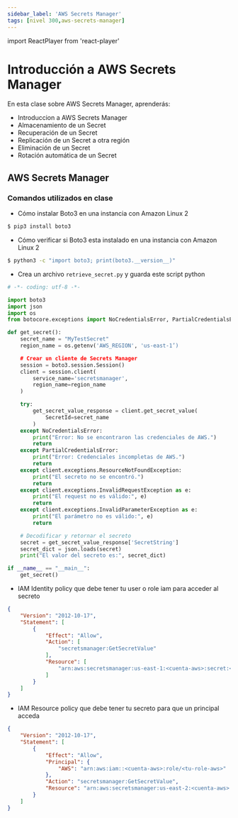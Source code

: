 ```yaml
---
sidebar_label: 'AWS Secrets Manager'
tags: [nivel 300,aws-secrets-manager]
---
```

import ReactPlayer from 'react-player'

# Introducción a AWS Secrets Manager

En esta clase sobre AWS Secrets Manager, aprenderás:

- Introduccion a AWS Secrets Manager
- Almacenamiento de un Secret
- Recuperación de un Secret
- Replicación de un Secret a otra región
- Eliminación de un Secret
- Rotación automática de un Secret

## AWS Secrets Manager

<div className="video__wrapper">
    <ReactPlayer className="video__player" controls height="100%" url="https://www.youtube.com/live/W9fwMZICNRU?feature=shared&t=250" width="100%" />
</div>

### Comandos utilizados en clase

- Cómo instalar Boto3 en una instancia con Amazon Linux 2

```bash
$ pip3 install boto3
```

- Cómo verificar si Boto3 esta instalado en una instancia con Amazon Linux 2

```bash
$ python3 -c "import boto3; print(boto3.__version__)"
```

- Crea un archivo `retrieve_secret.py` y guarda este script python

```python
# -*- coding: utf-8 -*-

import boto3
import json
import os
from botocore.exceptions import NoCredentialsError, PartialCredentialsError

def get_secret():
    secret_name = "MyTestSecret"
    region_name = os.getenv('AWS_REGION', 'us-east-1’)

    # Crear un cliente de Secrets Manager
    session = boto3.session.Session()
    client = session.client(
        service_name='secretsmanager',
        region_name=region_name
    )

    try:
        get_secret_value_response = client.get_secret_value(
            SecretId=secret_name
        )
    except NoCredentialsError:
        print("Error: No se encontraron las credenciales de AWS.")
        return
    except PartialCredentialsError:
        print("Error: Credenciales incompletas de AWS.")
        return
    except client.exceptions.ResourceNotFoundException:
        print("El secreto no se encontró.")
        return
    except client.exceptions.InvalidRequestException as e:
        print("El request no es válido:", e)
        return
    except client.exceptions.InvalidParameterException as e:
        print("El parámetro no es válido:", e)
        return

    # Decodificar y retornar el secreto
    secret = get_secret_value_response['SecretString']
    secret_dict = json.loads(secret)
    print("El valor del secreto es:", secret_dict)

if __name__ == "__main__":
    get_secret()
```

- IAM Identity policy que debe tener tu user o role iam para acceder al secreto

```json
{
    "Version": "2012-10-17",
    "Statement": [
        {
            "Effect": "Allow",
            "Action": [
                "secretsmanager:GetSecretValue"
            ],
            "Resource": [
                "arn:aws:secretsmanager:us-east-1:<cuenta-aws>:secret:<tu-screto>"
            ]
        }
    ]
}
```

- IAM Resource policy que debe tener tu secreto para que un principal acceda

```json
{
    "Version": "2012-10-17",
    "Statement": [
        {
            "Effect": "Allow",
            "Principal": {
                "AWS": "arn:aws:iam::<cuenta-aws>:role/<tu-role-aws>"
            },
            "Action": "secretsmanager:GetSecretValue",
            "Resource": "arn:aws:secretsmanager:us-east-2:<cuenta-aws>:secret:<tu-screto>"
        }
    ]
}
```